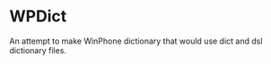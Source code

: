 WPDict
======

An attempt to make WinPhone dictionary that would use dict and dsl dictionary files.
